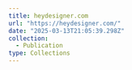 ```yaml
---
title: heydesigner.com
url: "https://heydesigner.com/"
date: "2025-03-13T21:05:39.298Z"
collection:
  - Publication
type: Collections
---
```


